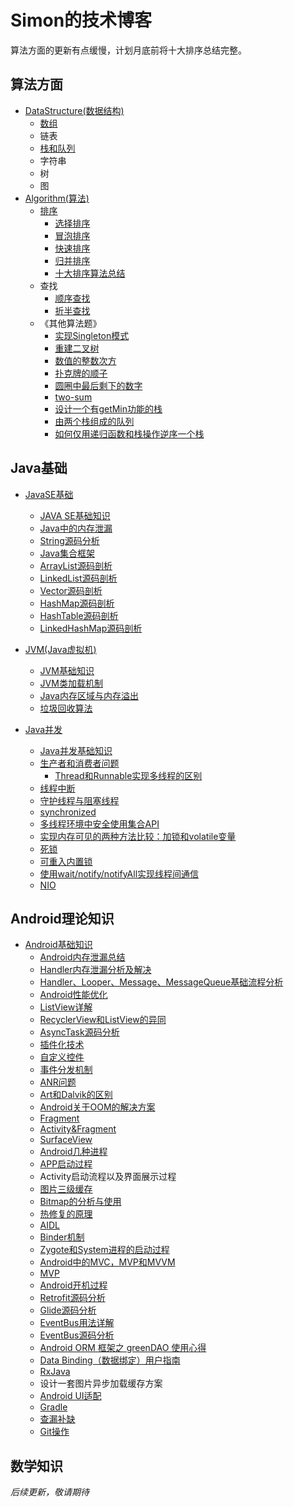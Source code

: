 # Simon的技术博客
算法方面的更新有点缓慢，计划月底前将十大排序总结完整。

## 算法方面

* [DataStructure(数据结构)](https://github.com/liuwei1993/Blog/tree/master/算法与数据结构/DataStructure)
    * [数组](https://github.com/liuwei1993/Blog/tree/master/算法与数据结构/DataStructure/数组.md)
    * 链表
    * [栈和队列](https://github.com/liuwei1993/Blog/tree/master/算法与数据结构/DataStructure/栈和队列.md)
    * 字符串
    * 树
    * 图
* [Algorithm(算法)]()
    * [排序](https://github.com/anAngryAnt/LearningNotes/tree/master/算法与数据结构/Algorithm/Sort)
        * [选择排序](https://github.com/anAngryAnt/LearningNotes/tree/master/算法与数据结构/Algorithm/Sort/选择排序.md)
        * [冒泡排序](https://github.com/anAngryAnt/LearningNotes/tree/master/算法与数据结构/Algorithm/Sort/冒泡排序.md)
        * [快速排序](https://github.com/anAngryAnt/LearningNotes/tree/master/算法与数据结构/Algorithm/Sort/快速排序.md)
        * [归并排序](https://github.com/anAngryAnt/LearningNotes/tree/master/算法与数据结构/Algorithm/Sort/归并排序.md)
        * [十大排序算法总结](https://github.com/liuwei1993/Blog/tree/master/算法与数据结构/Algorithm/Sort/十大排序算法总结.md)
    * 查找
        * [顺序查找](https://github.com/liuwei1993/Blog/tree/master/算法与数据结构/Algorithm/Lookup/顺序查找.md)
        * [折半查找](https://github.com/liuwei1993/Blog/tree/master/算法与数据结构/Algorithm/Lookup/折半查找.md)
    * 《其他算法题》
        * [实现Singleton模式](https://github.com/liuwei1993/Blog/tree/master/算法与数据结构/Algorithm/other/七种方式实现singleton模式.md)
        * [重建二叉树](https://github.com/liuwei1993/Blog/tree/master/算法与数据结构/Algorithm/other/重建二叉树.md)
        * [数值的整数次方](https://github.com/liuwei1993/Blog/tree/master/算法与数据结构/Algorithm/other/数值的整数次方.md)
        * [扑克牌的顺子](https://github.com/liuwei1993/Blog/tree/master/算法与数据结构/Algorithm/other/扑克牌的顺子.md)
        * [圆圈中最后剩下的数字](https://github.com/liuwei1993/Blog/tree/master/算法与数据结构/Algorithm/other/圆圈中最后剩下的数字.md)
        * [two-sum](https://github.com/liuwei1993/Blog/tree/master/算法与数据结构/Algorithm/LeetCode/two-sum.md)
        * [设计一个有getMin功能的栈](https://github.com/liuwei1993/Blog/tree/master/算法与数据结构/Algorithm/other/设计一个有getMin功能的栈.md)
        * [由两个栈组成的队列](https://github.com/liuwei1993/Blog/tree/master/算法与数据结构/Algorithm/other/由两个栈组成的队列.md)
        * [如何仅用递归函数和栈操作逆序一个栈](https://github.com/liuwei1993/Blog/tree/master/算法与数据结构/Algorithm/other/如何仅用递归函数和栈操作逆序一个栈.md)



## Java基础

* [JavaSE基础](https://github.com/liuwei1993/Blog/tree/master/Java基础/JAVA%20SE基础)
  * [JAVA SE基础知识](https://github.com/liuwei1993/Blog/blob/master/Java%E5%9F%BA%E7%A1%80/JAVA%20SE%E5%9F%BA%E7%A1%80/Java%E5%9F%BA%E7%A1%80%E7%9F%A5%E8%AF%86.md)
  * [Java中的内存泄漏](https://github.com/liuwei1993/Blog/tree/master/Java基础/JAVA%20SE基础/Java中的内存泄漏.md)
  * [String源码分析](https://github.com/liuwei1993/Blog/tree/master/Java基础/JAVA%20SE基础/String源码分析.md)
  * [Java集合框架](https://github.com/liuwei1993/Blog/tree/master/Java基础/JAVA%20SE基础/Java集合框架.md)
  * [ArrayList源码剖析](https://github.com/liuwei1993/Blog/tree/master/Java基础/JAVA%20SE基础/ArrayList源码剖析.md)
  * [LinkedList源码剖析](https://github.com/liuwei1993/Blog/tree/master/Java基础/JAVA%20SE基础/LinkedList源码剖析.md)
  * [Vector源码剖析](https://github.com/liuwei1993/Blog/tree/master/Java基础/JAVA%20SE基础/Vector源码剖析.md)
  * [HashMap源码剖析](https://github.com/liuwei1993/Blog/tree/master/Java基础/JAVA%20SE基础/HashMap源码剖析.md)
  * [HashTable源码剖析](https://github.com/liuwei1993/Blog/tree/master/Java基础/JAVA%20SE基础/HashTable源码剖析.md)
  * [LinkedHashMap源码剖析](https://github.com/liuwei1993/Blog/tree/master/Java基础/JAVA%20SE基础/LinkedHashMap源码剖析.md)

* [JVM(Java虚拟机)](https://github.com/liuwei1993/Blog/tree/master/Java基础/JVM相关)
  * [JVM基础知识](https://github.com/liuwei1993/Blog/tree/master/Java基础/JVM相关/JVM.md)
  * [JVM类加载机制](https://github.com/liuwei1993/Blog/tree/master/Java基础/JVM相关/JVM类加载机制.md)
  * [Java内存区域与内存溢出](https://github.com/liuwei1993/Blog/tree/master/Java基础/JVM相关/Java内存区域与内存溢出.md)
  * [垃圾回收算法](https://github.com/liuwei1993/Blog/tree/master/Java基础/JVM相关/垃圾回收算法.md)
* [Java并发](https://github.com/liuwei1993/Blog/tree/master/Java基础/Java并发)
  * [Java并发基础知识](https://github.com/liuwei1993/Blog/tree/master/Java基础/Java并发/Java并发基础知识.md)
  * [生产者和消费者问题](https://github.com/liuwei1993/Blog/tree/master/Java基础/Java并发/生产者和消费者问题.md)
    * [Thread和Runnable实现多线程的区别](https://github.com/liuwei1993/Blog/tree/master/Java基础/Java并发/Thread和Runnable实现多线程的区别.md) 
  * [线程中断](https://github.com/liuwei1993/Blog/tree/master/Java基础/Java并发/线程中断.md)
  * [守护线程与阻塞线程](https://github.com/liuwei1993/Blog/tree/master/Java基础/Java并发/守护线程与阻塞线程.md)
  * [synchronized](https://github.com/liuwei1993/Blog/tree/master/Java基础/Java并发/Synchronized.md)
  * [多线程环境中安全使用集合API](https://github.com/liuwei1993/Blog/tree/master/Java基础/Java并发/多线程环境中安全使用集合API.md)
  * [实现内存可见的两种方法比较：加锁和volatile变量](https://github.com/liuwei1993/Blog/tree/master/Java基础/Java并发/实现内存可见的两种方法比较：加锁和volatile变量.md)
  * [死锁](https://github.com/liuwei1993/Blog/tree/master/Java基础/Java并发/死锁.md)
  * [可重入内置锁](https://github.com/liuwei1993/Blog/tree/master/Java基础/Java并发/可重入内置锁.md)
  * [使用wait/notify/notifyAll实现线程间通信](https://github.com/liuwei1993/Blog/tree/master/Java基础/Java并发/使用wait:notify:notifyall实现线程间通信.md)
  * [NIO](https://github.com/liuwei1993/Blog/tree/master/Java基础/Java并发/NIO.md)


## Android理论知识

* [Android基础知识](https://github.com/liuwei1993/Blog/tree/master/Android理论知识/Android基础知识.md)
    * [Android内存泄漏总结](https://github.com/liuwei1993/Blog/tree/master/Android理论知识/Android内存泄漏总结.md)
    * [Handler内存泄漏分析及解决](https://github.com/liuwei1993/Blog/tree/master/Android理论知识/Handler内存泄漏分析及解决.md)
    * [Handler、Looper、Message、MessageQueue基础流程分析](https://github.com/liuwei1993/Blog/tree/master/Android理论知识/线程通信基础流程分析.md)
    * [Android性能优化](https://github.com/liuwei1993/Blog/tree/master/Android理论知识/Android性能优化.md)
    * [ListView详解](https://github.com/liuwei1993/Blog/tree/master/Android理论知识/Listview详解.md)
    * [RecyclerView和ListView的异同](https://github.com/liuwei1993/Blog/tree/master/Android理论知识/Recyclerview和Listview的异同.md)
    * [AsyncTask源码分析](https://github.com/liuwei1993/Blog/tree/master/Android理论知识/Asynctask源码分析.md)
    * [插件化技术](https://github.com/liuwei1993/Blog/tree/master/Android理论知识/插件化技术学习.md)
    * [自定义控件](https://github.com/liuwei1993/Blog/tree/master/Android理论知识/自定义控件.md)
    * [事件分发机制](http://www.jianshu.com/p/e99b5e8bd67b)
    * [ANR问题](https://github.com/liuwei1993/Blog/tree/master/Android理论知识/ANR问题.md)
    * [Art和Dalvik的区别](https://github.com/liuwei1993/Blog/tree/master/Android理论知识/Art和Dalvik区别.md)
    * [Android关于OOM的解决方案](https://github.com/liuwei1993/Blog/tree/master/Android理论知识/Android关于oom的解决方案.md)
    * [Fragment](https://github.com/liuwei1993/Blog/tree/master/Android理论知识/Fragment.md)
    * [Activity&Fragment](https://github.com/xxv/android-lifecycle)
    * [SurfaceView](https://github.com/liuwei1993/Blog/tree/master/Android理论知识/SurfaceView.md)
    * [Android几种进程](https://github.com/liuwei1993/Blog/tree/master/Android理论知识/Android几种进程.md)
    * [APP启动过程](https://github.com/liuwei1993/Blog/tree/master/Android理论知识/APP启动过程.md)
    * Activity启动流程以及界面展示过程
    * [图片三级缓存](https://github.com/liuwei1993/Blog/tree/master/Android理论知识/Android图片中的三级缓存.md)
    * [Bitmap的分析与使用](https://github.com/liuwei1993/Blog/tree/master/Android理论知识/Bitmap的分析与使用.md)
    * [热修复的原理](https://github.com/liuwei1993/Blog/tree/master/Android理论知识/热修复技术.md)
    * [AIDL](https://github.com/liuwei1993/Blog/tree/master/Android理论知识/AIDL.md)
    * [Binder机制](https://github.com/liuwei1993/Blog/tree/master/Android理论知识/Binder机制.md)
    * [Zygote和System进程的启动过程](https://github.com/liuwei1993/Blog/tree/master/Android理论知识/Zygote和System进程的启动过程.md)
    * [Android中的MVC，MVP和MVVM](https://github.com/liuwei1993/Blog/tree/master/Android理论知识/MVC%2CMVP%2CMVVM的区别.md)
    * [MVP](https://github.com/liuwei1993/Blog/tree/master/Android理论知识/MVP.md)
    * [Android开机过程](https://github.com/liuwei1993/Blog/tree/master/Android理论知识/Android开机过程.md)
    * [Retrofit源码分析](http://www.jianshu.com/p/c1a3a881a144)
    * [Glide源码分析](http://frodoking.github.io/2015/10/10/android-glide/)
    * [EventBus用法详解](https://github.com/liuwei1993/Blog/tree/master/Android理论知识/EventBus用法详解.md)
    * [EventBus源码分析](http://p.codekk.com/blogs/detail/54cfab086c4761e5001b2538)
    * [Android ORM 框架之 greenDAO 使用心得](http://www.open-open.com/lib/view/open1438065400878.html)
    * [Data Binding（数据绑定）用户指南](http://www.jcodecraeer.com/a/anzhuokaifa/developer/2015/0606/3005.html)
    * [RxJava](http://gank.io/post/560e15be2dca930e00da1083)
    * 设计一套图片异步加载缓存方案
    * [Android UI适配](https://github.com/liuwei1993/Blog/tree/master/Android理论知识/Android屏幕适配方案.md)
    * [Gradle](http://wuxiaolong.me/categories/Gradle/)
    * [查漏补缺](https://github.com/liuwei1993/Blog/tree/master/Android理论知识/查漏补缺.md)
    * [Git操作](https://github.com/liuwei1993/Blog/tree/master/Android理论知识/Git操作.md)

## 数学知识

   *后续更新，敬请期待*
